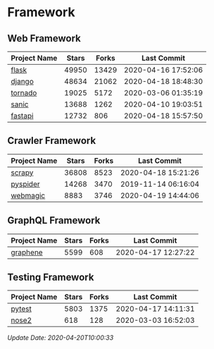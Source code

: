 # Framework

## Web Framework

| Project Name | Stars | Forks | Last Commit |
| ------------ | ----- | ----- | ----------- |
| [flask](https://github.com/pallets/flask) | 49950 | 13429 | 2020-04-16 17:52:06 |
| [django](https://github.com/django/django) | 48634 | 21062 | 2020-04-18 18:48:30 |
| [tornado](https://github.com/tornadoweb/tornado) | 19025 | 5172 | 2020-03-06 01:35:19 |
| [sanic](https://github.com/huge-success/sanic) | 13688 | 1262 | 2020-04-10 19:03:51 |
| [fastapi](https://github.com/tiangolo/fastapi) | 12732 | 806 | 2020-04-18 15:57:50 |

## Crawler Framework

| Project Name | Stars | Forks | Last Commit |
| ------------ | ----- | ----- | ----------- |
| [scrapy](https://github.com/scrapy/scrapy) | 36808 | 8523 | 2020-04-18 15:21:26 |
| [pyspider](https://github.com/binux/pyspider) | 14268 | 3470 | 2019-11-14 06:16:04 |
| [webmagic](https://github.com/code4craft/webmagic) | 8883 | 3746 | 2020-04-19 14:44:06 |

## GraphQL Framework

| Project Name | Stars | Forks | Last Commit |
| ------------ | ----- | ----- | ----------- |
| [graphene](https://github.com/graphql-python/graphene) | 5599 | 608 | 2020-04-17 12:27:22 |

## Testing Framework

| Project Name | Stars | Forks | Last Commit |
| ------------ | ----- | ----- | ----------- |
| [pytest](https://github.com/pytest-dev/pytest) | 5803 | 1375 | 2020-04-17 14:11:31 |
| [nose2](https://github.com/nose-devs/nose2) | 618 | 128 | 2020-03-03 16:52:03 |

*Update Date: 2020-04-20T10:00:33*